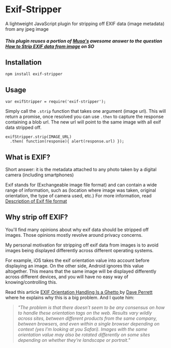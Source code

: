 # Exif-Stripper
A lightweight JavaScript plugin for stripping off EXIF data (image metadata) from any jpeg image

##### *This plugin reuses a portion of [Musa's](http://stackoverflow.com/users/1353011/musa) awesome answer to the question [How to Strip EXIF data from image](http://stackoverflow.com/questions/27638402/strip-exif-data-from-image) on SO*

## Installation
  `npm install exif-stripper`

## Usage
  `var exifStripper = require('exif-stripper');`
  
  Simply call the `.strip` function that takes one argument (image url). This will return a promise, once resolved you can use `.then` to capture the response containing a blob url. The new url will point to the same image with all exif data stripped off.
  
  ```
  exifStripper.strip(IMAGE_URL)
    .then( function(response){ alert(response.url) });
  ```

## What is EXIF?
  Short answer: it is the metadata attached to any photo taken by a digital camera (including smartphones)
  
  Exif stands for (Exchangeable image file format) and can contain a wide range of information, such as (location where image was taken, original orientation, the type of camera used, etc.)
  For more information, read [Description of Exif file format](http://www.media.mit.edu/pia/Research/deepview/exif.html)
  
## Why strip off EXIF?
  You'll find many opinions about why exif data should be stripped off images. Those opinions mostly revolve around privacy concerns.
  
  My personal motivation for stripping off exif data from images is to avoid images being displayed differently across different operating systems. 
  
  For example, iOS takes the exif orientation value into account before displaying an image. On the other side, Android ignores this value altogether. This means that the same image will be displayed differently across different devices, and you will have no easy way of knowing/controlling this.
  
  Read this article [EXIF Orientation Handling Is a Ghetto
](http://www.daveperrett.com/articles/2012/07/28/exif-orientation-handling-is-a-ghetto/) by [Dave Perrett](http://www.daveperrett.com/articles/2012/07/28/exif-orientation-handling-is-a-ghetto/) where he explains why this is a big problem. And I quote him:
> *"The problem is that there doesn’t seem to be any consensus on how to handle these orientation tags on the web. Results vary wildly across sites, between different products from the same company, between browsers, and even within a single browser depending on context (yes I’m looking at you Safari). Images with the same orientation value may also be rotated differently on some sites depending on whether they’re landscape or portrait."*
